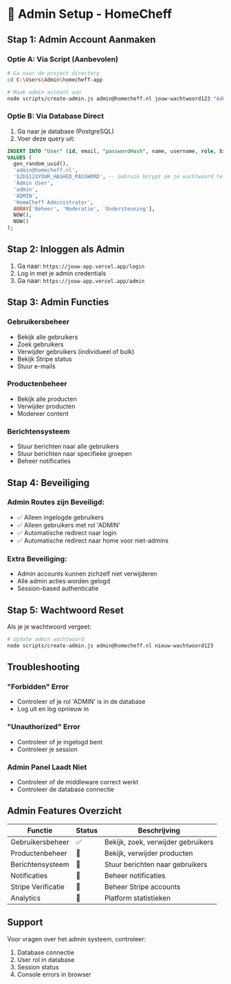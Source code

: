 # 🔐 Admin Setup - HomeCheff

## **Stap 1: Admin Account Aanmaken**

### **Optie A: Via Script (Aanbevolen)**
```bash
# Ga naar de project directory
cd C:\Users\Admin\homecheff-app

# Maak admin account aan
node scripts/create-admin.js admin@homecheff.nl jouw-wachtwoord123 "Admin User"
```

### **Optie B: Via Database Direct**
1. Ga naar je database (PostgreSQL)
2. Voer deze query uit:
```sql
INSERT INTO "User" (id, email, "passwordHash", name, username, role, bio, interests, "createdAt", "updatedAt")
VALUES (
  gen_random_uuid(),
  'admin@homecheff.nl',
  '$2b$12$YOUR_HASHED_PASSWORD', -- Gebruik bcrypt om je wachtwoord te hashen
  'Admin User',
  'admin',
  'ADMIN',
  'HomeCheff Administrator',
  ARRAY['Beheer', 'Moderatie', 'Ondersteuning'],
  NOW(),
  NOW()
);
```

## **Stap 2: Inloggen als Admin**

1. Ga naar: `https://jouw-app.vercel.app/login`
2. Log in met je admin credentials
3. Ga naar: `https://jouw-app.vercel.app/admin`

## **Stap 3: Admin Functies**

### **Gebruikersbeheer**
- Bekijk alle gebruikers
- Zoek gebruikers
- Verwijder gebruikers (individueel of bulk)
- Bekijk Stripe status
- Stuur e-mails

### **Productenbeheer**
- Bekijk alle producten
- Verwijder producten
- Modereer content

### **Berichtensysteem**
- Stuur berichten naar alle gebruikers
- Stuur berichten naar specifieke groepen
- Beheer notificaties

## **Stap 4: Beveiliging**

### **Admin Routes zijn Beveiligd:**
- ✅ Alleen ingelogde gebruikers
- ✅ Alleen gebruikers met rol 'ADMIN'
- ✅ Automatische redirect naar login
- ✅ Automatische redirect naar home voor niet-admins

### **Extra Beveiliging:**
- Admin accounts kunnen zichzelf niet verwijderen
- Alle admin acties worden gelogd
- Session-based authenticatie

## **Stap 5: Wachtwoord Reset**

Als je je wachtwoord vergeet:
```bash
# Update admin wachtwoord
node scripts/create-admin.js admin@homecheff.nl nieuw-wachtwoord123
```

## **Troubleshooting**

### **"Forbidden" Error**
- Controleer of je rol 'ADMIN' is in de database
- Log uit en log opnieuw in

### **"Unauthorized" Error**
- Controleer of je ingelogd bent
- Controleer je session

### **Admin Panel Laadt Niet**
- Controleer of de middleware correct werkt
- Controleer de database connectie

## **Admin Features Overzicht**

| Functie | Status | Beschrijving |
|---------|--------|--------------|
| Gebruikersbeheer | ✅ | Bekijk, zoek, verwijder gebruikers |
| Productenbeheer | 🚧 | Bekijk, verwijder producten |
| Berichtensysteem | 🚧 | Stuur berichten naar gebruikers |
| Notificaties | 🚧 | Beheer notificaties |
| Stripe Verificatie | 🚧 | Beheer Stripe accounts |
| Analytics | 🚧 | Platform statistieken |

## **Support**

Voor vragen over het admin systeem, controleer:
1. Database connectie
2. User rol in database
3. Session status
4. Console errors in browser



